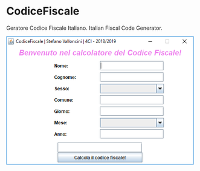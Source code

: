 # CodiceFiscale
Geratore Codice Fiscale Italiano. Italian Fiscal Code Generator.

![Screenshot](screenshot.png)
